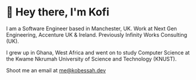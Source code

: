 # 👋 Hey there, I'm Kofi


I am a Software Engineer based in Manchester, UK. Work at Next Gen Engineering, Accenture UK & Ireland. Previously Infinity Works Consulting (UK).

I grew up in Ghana, West Africa and went on to study Computer Science at the Kwame Nkrumah University of Science and Technology (KNUST).

Shoot me an email at me@kobessah.dev

<!---
kobessah/kobessah is a ✨ special ✨ repository because its `README.md` (this file) appears on your GitHub profile.
You can click the Preview link to take a look at your changes.
--->
